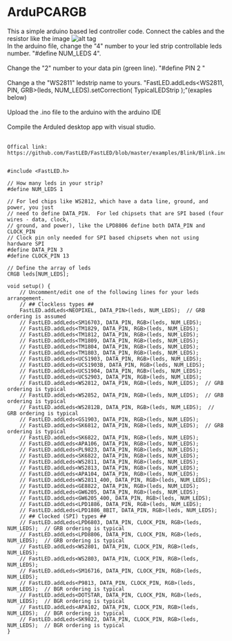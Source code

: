 # ArduPCARGB
This a simple arduino based led controller code.
Connect the cables and the resistor like the image ![alt tag](https://github.com/KiKiHUN1/ArduPCARGB/blob/main/Arduled.jpg)
<br/>
In the arduino file, change the "4" number to your led strip controllable leds number. "#define NUM_LEDS 4".<br/>
<br/>
Change the "2" number to your data pin (green line). "#define PIN 2 "<br/>
<br/>
Change a the "WS2811" ledstrip name to yours. "FastLED.addLeds<WS2811, PIN, GRB>(leds, NUM_LEDS).setCorrection( TypicalLEDStrip );"(exaples below)
<br/><br/>
Upload the .ino file to the arduino with the arduino IDE<br/>
<br/>
Compile the Arduled desktop app with visual studio.<br/>
<br/>


```
Offical link: https://github.com/FastLED/FastLED/blob/master/examples/Blink/Blink.ino


#include <FastLED.h>

// How many leds in your strip?
#define NUM_LEDS 1

// For led chips like WS2812, which have a data line, ground, and power, you just
// need to define DATA_PIN.  For led chipsets that are SPI based (four wires - data, clock,
// ground, and power), like the LPD8806 define both DATA_PIN and CLOCK_PIN
// Clock pin only needed for SPI based chipsets when not using hardware SPI
#define DATA_PIN 3
#define CLOCK_PIN 13

// Define the array of leds
CRGB leds[NUM_LEDS];

void setup() { 
    // Uncomment/edit one of the following lines for your leds arrangement.
    // ## Clockless types ##
    FastLED.addLeds<NEOPIXEL, DATA_PIN>(leds, NUM_LEDS);  // GRB ordering is assumed
    // FastLED.addLeds<SM16703, DATA_PIN, RGB>(leds, NUM_LEDS);
    // FastLED.addLeds<TM1829, DATA_PIN, RGB>(leds, NUM_LEDS);
    // FastLED.addLeds<TM1812, DATA_PIN, RGB>(leds, NUM_LEDS);
    // FastLED.addLeds<TM1809, DATA_PIN, RGB>(leds, NUM_LEDS);
    // FastLED.addLeds<TM1804, DATA_PIN, RGB>(leds, NUM_LEDS);
    // FastLED.addLeds<TM1803, DATA_PIN, RGB>(leds, NUM_LEDS);
    // FastLED.addLeds<UCS1903, DATA_PIN, RGB>(leds, NUM_LEDS);
    // FastLED.addLeds<UCS1903B, DATA_PIN, RGB>(leds, NUM_LEDS);
    // FastLED.addLeds<UCS1904, DATA_PIN, RGB>(leds, NUM_LEDS);
    // FastLED.addLeds<UCS2903, DATA_PIN, RGB>(leds, NUM_LEDS);
    // FastLED.addLeds<WS2812, DATA_PIN, RGB>(leds, NUM_LEDS);  // GRB ordering is typical
    // FastLED.addLeds<WS2852, DATA_PIN, RGB>(leds, NUM_LEDS);  // GRB ordering is typical
    // FastLED.addLeds<WS2812B, DATA_PIN, RGB>(leds, NUM_LEDS);  // GRB ordering is typical
    // FastLED.addLeds<GS1903, DATA_PIN, RGB>(leds, NUM_LEDS);
    // FastLED.addLeds<SK6812, DATA_PIN, RGB>(leds, NUM_LEDS);  // GRB ordering is typical
    // FastLED.addLeds<SK6822, DATA_PIN, RGB>(leds, NUM_LEDS);
    // FastLED.addLeds<APA106, DATA_PIN, RGB>(leds, NUM_LEDS);
    // FastLED.addLeds<PL9823, DATA_PIN, RGB>(leds, NUM_LEDS);
    // FastLED.addLeds<SK6822, DATA_PIN, RGB>(leds, NUM_LEDS);
    // FastLED.addLeds<WS2811, DATA_PIN, RGB>(leds, NUM_LEDS);
    // FastLED.addLeds<WS2813, DATA_PIN, RGB>(leds, NUM_LEDS);
    // FastLED.addLeds<APA104, DATA_PIN, RGB>(leds, NUM_LEDS);
    // FastLED.addLeds<WS2811_400, DATA_PIN, RGB>(leds, NUM_LEDS);
    // FastLED.addLeds<GE8822, DATA_PIN, RGB>(leds, NUM_LEDS);
    // FastLED.addLeds<GW6205, DATA_PIN, RGB>(leds, NUM_LEDS);
    // FastLED.addLeds<GW6205_400, DATA_PIN, RGB>(leds, NUM_LEDS);
    // FastLED.addLeds<LPD1886, DATA_PIN, RGB>(leds, NUM_LEDS);
    // FastLED.addLeds<LPD1886_8BIT, DATA_PIN, RGB>(leds, NUM_LEDS);
    // ## Clocked (SPI) types ##
    // FastLED.addLeds<LPD6803, DATA_PIN, CLOCK_PIN, RGB>(leds, NUM_LEDS);  // GRB ordering is typical
    // FastLED.addLeds<LPD8806, DATA_PIN, CLOCK_PIN, RGB>(leds, NUM_LEDS);  // GRB ordering is typical
    // FastLED.addLeds<WS2801, DATA_PIN, CLOCK_PIN, RGB>(leds, NUM_LEDS);
    // FastLED.addLeds<WS2803, DATA_PIN, CLOCK_PIN, RGB>(leds, NUM_LEDS);
    // FastLED.addLeds<SM16716, DATA_PIN, CLOCK_PIN, RGB>(leds, NUM_LEDS);
    // FastLED.addLeds<P9813, DATA_PIN, CLOCK_PIN, RGB>(leds, NUM_LEDS);  // BGR ordering is typical
    // FastLED.addLeds<DOTSTAR, DATA_PIN, CLOCK_PIN, RGB>(leds, NUM_LEDS);  // BGR ordering is typical
    // FastLED.addLeds<APA102, DATA_PIN, CLOCK_PIN, RGB>(leds, NUM_LEDS);  // BGR ordering is typical
    // FastLED.addLeds<SK9822, DATA_PIN, CLOCK_PIN, RGB>(leds, NUM_LEDS);  // BGR ordering is typical
}


```
